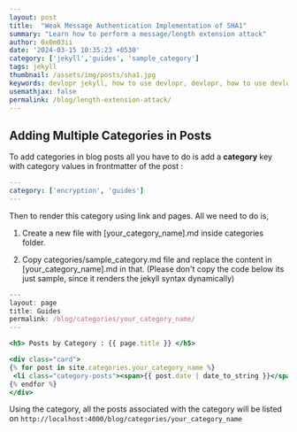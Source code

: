 ```yaml
---
layout: post
title:  "Weak Message Authentication Implementation of SHA1"
summary: "Learn how to perform a message/length extension attack"
author: 0x0m03ii
date: '2024-03-15 10:35:23 +0530'
category: ['jekyll','guides', 'sample_category']
tags: jekyll
thumbnail: /assets/img/posts/sha1.jpg
keywords: devlopr jekyll, how to use devlopr, devlopr, how to use devlopr-jekyll, devlopr-jekyll tutorial,best jekyll themes, multi categories and tags
usemathjax: false
permalink: /blog/length-extension-attack/
---
```


## Adding Multiple Categories in Posts

To add categories in blog posts all you have to do is add a **category** key with category values in frontmatter of the post :

```yml
---
category: ['encryption', 'guides']
---
```

Then to render this category using link and pages. All we need to do is,

1. Create a new file with [your_category_name].md inside categories folder.

2. Copy categories/sample_category.md file and replace the content in [your_category_name].md in that. (Please don't copy the code below its just sample, since it renders the jekyll syntax dynamically)

```jsx
---
layout: page
title: Guides
permalink: /blog/categories/your_category_name/
---

<h5> Posts by Category : {{ page.title }} </h5>

<div class="card">
{% for post in site.categories.your_category_name %}
 <li class="category-posts"><span>{{ post.date | date_to_string }}</span> &nbsp; <a href="{{ post.url }}">{{ post.title }}</a></li>
{% endfor %}
</div>
```

Using the category, all the posts associated with the category will be listed on
`http://localhost:4000/blog/categories/your_category_name`